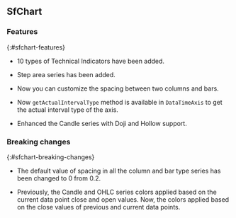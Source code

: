 ## SfChart


### Features

{:#sfchart-features}

* 10 types of Technical Indicators have been added.

* Step area series has been added.

* Now you can customize the spacing between two columns and bars.

* Now `getActualIntervalType` method is available in `DataTimeAxis` to get the actual interval type of the axis.

* Enhanced the Candle series with Doji and Hollow support.

### Breaking changes

{:#sfchart-breaking-changes}

* The default value of spacing in all the column and bar type series has been changed to 0 from 0.2.

* Previously, the Candle and OHLC series colors applied based on the current data point close and open values. Now, the colors applied based on the close values of previous and current data points.